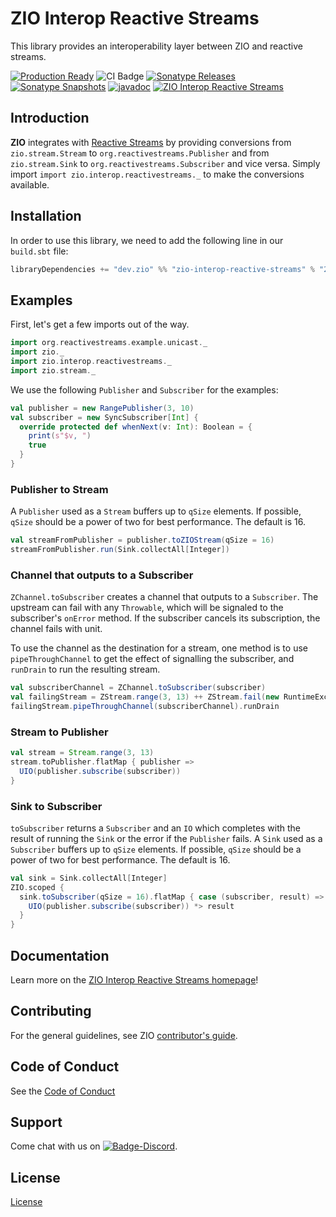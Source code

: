 [//]: # (This file was autogenerated using `zio-sbt-website` plugin via `sbt generateReadme` command.)
[//]: # (So please do not edit it manually. Instead, change "docs/index.md" file or sbt setting keys)
[//]: # (e.g. "readmeDocumentation" and "readmeSupport".)

# ZIO Interop Reactive Streams

This library provides an interoperability layer between ZIO and reactive streams.

[![Production Ready](https://img.shields.io/badge/Project%20Stage-Production%20Ready-brightgreen.svg)](https://github.com/zio/zio/wiki/Project-Stages) ![CI Badge](https://github.com/zio/interop-reactive-streams/workflows/CI/badge.svg) [![Sonatype Releases](https://img.shields.io/nexus/r/https/oss.sonatype.org/dev.zio/zio-interop-reactivestreams_2.13.svg?label=Sonatype%20Release)](https://oss.sonatype.org/content/repositories/releases/dev/zio/zio-interop-reactivestreams_2.13/) [![Sonatype Snapshots](https://img.shields.io/nexus/s/https/oss.sonatype.org/dev.zio/zio-interop-reactivestreams_2.13.svg?label=Sonatype%20Snapshot)](https://oss.sonatype.org/content/repositories/snapshots/dev/zio/zio-interop-reactivestreams_2.13/) [![javadoc](https://javadoc.io/badge2/dev.zio/zio-interop-reactivestreams-docs_2.13/javadoc.svg)](https://javadoc.io/doc/dev.zio/zio-interop-reactivestreams-docs_2.13) [![ZIO Interop Reactive Streams](https://img.shields.io/github/stars/zio/interop-reactive-streams?style=social)](https://github.com/zio/interop-reactive-streams)

## Introduction

**ZIO** integrates with [Reactive Streams](http://reactive-streams.org) by providing conversions from `zio.stream.Stream` to `org.reactivestreams.Publisher` and from `zio.stream.Sink` to `org.reactivestreams.Subscriber` and vice versa. Simply import `import zio.interop.reactivestreams._` to make the conversions available.

## Installation

In order to use this library, we need to add the following line in our `build.sbt` file:

```scala
libraryDependencies += "dev.zio" %% "zio-interop-reactive-streams" % "2.0.1"
```

## Examples

First, let's get a few imports out of the way.

```scala
import org.reactivestreams.example.unicast._
import zio._
import zio.interop.reactivestreams._
import zio.stream._
```

We use the following `Publisher` and `Subscriber` for the examples:

```scala
val publisher = new RangePublisher(3, 10)
val subscriber = new SyncSubscriber[Int] {
  override protected def whenNext(v: Int): Boolean = {
    print(s"$v, ")
    true
  }
}
```

### Publisher to Stream

A `Publisher` used as a `Stream` buffers up to `qSize` elements. If possible, `qSize` should be
a power of two for best performance. The default is 16.

```scala
val streamFromPublisher = publisher.toZIOStream(qSize = 16)
streamFromPublisher.run(Sink.collectAll[Integer])
```

### Channel that outputs to a Subscriber

`ZChannel.toSubscriber` creates a channel that outputs to a `Subscriber`. The upstream can fail with any `Throwable`, which will be signaled to the subscriber's `onError` method. If the subscriber cancels its subscription, the channel fails with unit.

To use the channel as the destination for a stream, one method is to use `pipeThroughChannel` to get the effect of signalling the subscriber, and `runDrain` to run the resulting stream.

```scala
val subscriberChannel = ZChannel.toSubscriber(subscriber)
val failingStream = ZStream.range(3, 13) ++ ZStream.fail(new RuntimeException("boom!"))
failingStream.pipeThroughChannel(subscriberChannel).runDrain
```

### Stream to Publisher

```scala
val stream = Stream.range(3, 13)
stream.toPublisher.flatMap { publisher =>
  UIO(publisher.subscribe(subscriber))
}
```

### Sink to Subscriber

`toSubscriber` returns a `Subscriber` and an `IO` which completes with the result of running the `Sink` or the error if the `Publisher` fails.
A `Sink` used as a `Subscriber` buffers up to `qSize` elements. If possible, `qSize` should be a power of two for best performance. The default is 16.

```scala
val sink = Sink.collectAll[Integer]
ZIO.scoped {
  sink.toSubscriber(qSize = 16).flatMap { case (subscriber, result) => 
    UIO(publisher.subscribe(subscriber)) *> result
  }
}
```

## Documentation

Learn more on the [ZIO Interop Reactive Streams homepage](https://zio.dev/zio-interop-reactivestreams)!

## Contributing

For the general guidelines, see ZIO [contributor's guide](https://zio.dev/about/contributing).

## Code of Conduct

See the [Code of Conduct](https://zio.dev/about/code-of-conduct)

## Support

Come chat with us on [![Badge-Discord]][Link-Discord].

[Badge-Discord]: https://img.shields.io/discord/629491597070827530?logo=discord "chat on discord"
[Link-Discord]: https://discord.gg/2ccFBr4 "Discord"

## License

[License](LICENSE)

